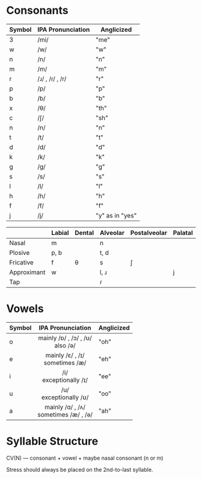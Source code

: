# Consonants
| Symbol | IPA Pronunciation | Anglicized |
---------|-------------------|------------|
| 3 | /mi/ | "me" |
| w | /w/ | "w" |
| n | /n/ | "n" |
| m | /m/ | "m" |
| r | /ɹ/ , /ɾ/ , /r/  | "r" |
| p | /p/ | "p" |
| b | /b/ | "b" |
| x	| /θ/ | "th" |
| c | /ʃ/ |	"sh" |
| n | /n/ | "n" |
| t | /t/ |	 "t" |
| d | /d/ |	 "d" |
| k | /k/ |	 "k" |
| g | /g/ | "g" |
| s | /s/ |	 "s" |
| l | /l/ |	 "l" |
| h | /h/ |	 "h" |
| f | /f/ | "f" |
| j | /j/ | "y" as in "yes" |

|             | Labial | Dental | Alveolar | Postalveolar | Palatal | Velar | Glottal |
|-------------|--------|--------|----------|--------------|---------|-------|---------|
| Nasal       | m      |        | n        |              |         |       |         |
| Plosive     | p, b   |        | t, d     |              |         | k, g  |         |
| Fricative   | f      | θ      | s        | ʃ            |         |       | h       |
| Approximant | w      |        | l, ɹ     |              | j       | w     |         |
| Tap         |        |        | ɾ        |              |         |       |         |

# Vowels
| Symbol | IPA Pronunciation | Anglicized |
|--------|-------------------|------------|
| <div style="display: flex; align-items: center; height: 100%;">o</div> | <div align="center">mainly /ɒ/ , /ɔ/ , /ʊ/ <br> also /ə/</div> |	"oh" |
| <div style="display: flex; align-items: center; height: 100%;">e</div> | <div align="center">mainly /ε/ , /ɪ/ <br> sometimes /æ/</div> |	"eh" |
| <div style="display: flex; align-items: center; height: 100%;">i</div> | <div align="center">/i/ <br> exceptionally /ɪ/</div> |	"ee" |
| <div style="display: flex; align-items: center; height: 100%;">u</div> | <div align="center">/u/ <br> exceptionally /ʊ/</div> |	"oo" |
| <div style="display: flex; align-items: center; height: 100%;">a</div> | <div align="center">mainly /ɑ/ , /ʌ/ <br> sometimes /æ/ , /ə/</div> |	"ah" |

# Syllable Structure

CV(N) — consonant + vowel + maybe nasal consonant (n or m)

Stress should always be placed on the 2nd-to-last syllable.
